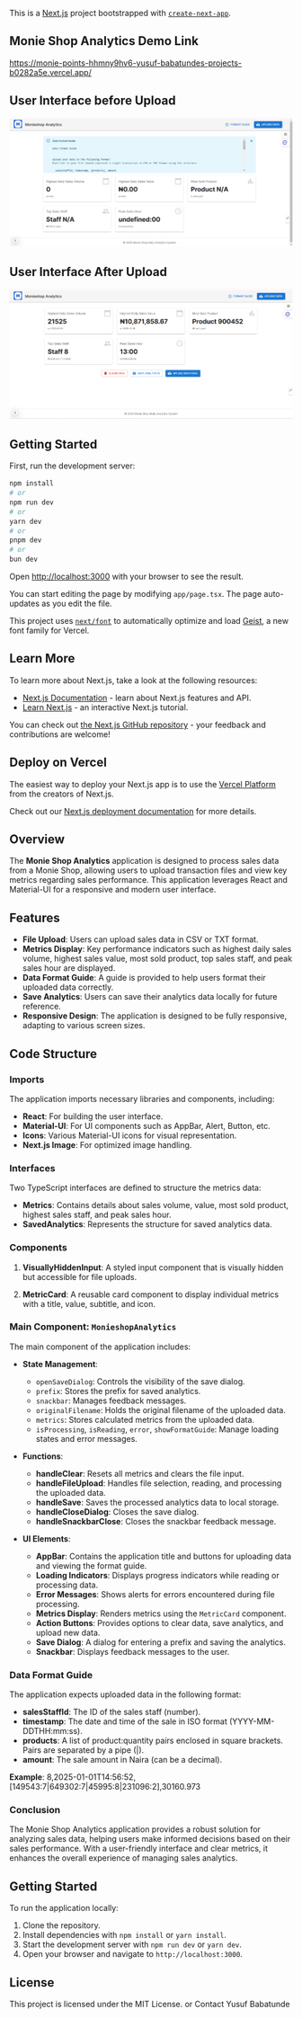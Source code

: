 This is a [Next.js](https://nextjs.org) project bootstrapped with [`create-next-app`](https://nextjs.org/docs/app/api-reference/cli/create-next-app).
## Monie Shop Analytics Demo Link
https://monie-points-hhmny9hv6-yusuf-babatundes-projects-b0282a5e.vercel.app/


## User Interface before Upload
![alt text](image-1.png)
## User Interface After Upload
![alt text](image.png)

## Getting Started

First, run the development server:

```bash
npm install
# or
npm run dev
# or
yarn dev
# or
pnpm dev
# or
bun dev
```

Open [http://localhost:3000](http://localhost:3000) with your browser to see the result.

You can start editing the page by modifying `app/page.tsx`. The page auto-updates as you edit the file.

This project uses [`next/font`](https://nextjs.org/docs/app/building-your-application/optimizing/fonts) to automatically optimize and load [Geist](https://vercel.com/font), a new font family for Vercel.

## Learn More

To learn more about Next.js, take a look at the following resources:

- [Next.js Documentation](https://nextjs.org/docs) - learn about Next.js features and API.
- [Learn Next.js](https://nextjs.org/learn) - an interactive Next.js tutorial.

You can check out [the Next.js GitHub repository](https://github.com/vercel/next.js) - your feedback and contributions are welcome!

## Deploy on Vercel

The easiest way to deploy your Next.js app is to use the [Vercel Platform](https://vercel.com/new?utm_medium=default-template&filter=next.js&utm_source=create-next-app&utm_campaign=create-next-app-readme) from the creators of Next.js.

Check out our [Next.js deployment documentation](https://nextjs.org/docs/app/building-your-application/deploying) for more details.








## Overview

The **Monie Shop Analytics** application is designed to process sales data from a Monie Shop, allowing users to upload transaction files and view key metrics regarding sales performance. This application leverages React and Material-UI for a responsive and modern user interface.

## Features

- **File Upload**: Users can upload sales data in CSV or TXT format.
- **Metrics Display**: Key performance indicators such as highest daily sales volume, highest sales value, most sold product, top sales staff, and peak sales hour are displayed.
- **Data Format Guide**: A guide is provided to help users format their uploaded data correctly.
- **Save Analytics**: Users can save their analytics data locally for future reference.
- **Responsive Design**: The application is designed to be fully responsive, adapting to various screen sizes.

## Code Structure

### Imports

The application imports necessary libraries and components, including:

- **React**: For building the user interface.
- **Material-UI**: For UI components such as AppBar, Alert, Button, etc.
- **Icons**: Various Material-UI icons for visual representation.
- **Next.js Image**: For optimized image handling.

### Interfaces

Two TypeScript interfaces are defined to structure the metrics data:

- **Metrics**: Contains details about sales volume, value, most sold product, highest sales staff, and peak sales hour.
- **SavedAnalytics**: Represents the structure for saved analytics data.

### Components

1. **VisuallyHiddenInput**: A styled input component that is visually hidden but accessible for file uploads.
   
2. **MetricCard**: A reusable card component to display individual metrics with a title, value, subtitle, and icon.

### Main Component: `MonieshopAnalytics`

The main component of the application includes:

- **State Management**: 
  - `openSaveDialog`: Controls the visibility of the save dialog.
  - `prefix`: Stores the prefix for saved analytics.
  - `snackbar`: Manages feedback messages.
  - `originalFilename`: Holds the original filename of the uploaded data.
  - `metrics`: Stores calculated metrics from the uploaded data.
  - `isProcessing`, `isReading`, `error`, `showFormatGuide`: Manage loading states and error messages.

- **Functions**:
  - **handleClear**: Resets all metrics and clears the file input.
  - **handleFileUpload**: Handles file selection, reading, and processing the uploaded data.
  - **handleSave**: Saves the processed analytics data to local storage.
  - **handleCloseDialog**: Closes the save dialog.
  - **handleSnackbarClose**: Closes the snackbar feedback message.

- **UI Elements**:
  - **AppBar**: Contains the application title and buttons for uploading data and viewing the format guide.
  - **Loading Indicators**: Displays progress indicators while reading or processing data.
  - **Error Messages**: Shows alerts for errors encountered during file processing.
  - **Metrics Display**: Renders metrics using the `MetricCard` component.
  - **Action Buttons**: Provides options to clear data, save analytics, and upload new data.
  - **Save Dialog**: A dialog for entering a prefix and saving the analytics.
  - **Snackbar**: Displays feedback messages to the user.

### Data Format Guide

The application expects uploaded data in the following format:

- **salesStaffId**: The ID of the sales staff (number).
- **timestamp**: The date and time of the sale in ISO format (YYYY-MM-DDTHH:mm:ss).
- **products**: A list of product:quantity pairs enclosed in square brackets. Pairs are separated by a pipe (|).
- **amount**: The sale amount in Naira (can be a decimal).

**Example**:
8,2025-01-01T14:56:52,[149543:7|649302:7|45995:8|231096:2],30160.973
### Conclusion

The Monie Shop Analytics application provides a robust solution for analyzing sales data, helping users make informed decisions based on their sales performance. With a user-friendly interface and clear metrics, it enhances the overall experience of managing sales analytics.

## Getting Started

To run the application locally:

1. Clone the repository.
2. Install dependencies with `npm install` or `yarn install`.
3. Start the development server with `npm run dev` or `yarn dev`.
4. Open your browser and navigate to `http://localhost:3000`.

## License

This project is licensed under the MIT License. or Contact Yusuf Babatunde